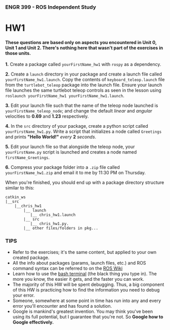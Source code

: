 ### ENGR 399 - ROS Independent Study

# HW1  

#### These questions are based only on aspects you encountered in Unit 0, Unit 1 and Unit 2. There's nothing here that wasn't part of the exercises in those units. 

**1.** Create a package called `yourFirstName_hw1` with `rospy` as a dependency.

**2.** Create a `launch` directory in your package and create a launch file called `yourFirstName_hw1.launch`.  Copy the contents of `keyboard_teleop.launch` file from the `turtlebot_teleop`  package into the launch file. Ensure your launch file launches the same turtlebot teleop controls as seen in the lesson using `roslaunch yourFirstName_hw1 yourFirstName_hw1.launch`.

**3.** Edit your launch file such that the name of the teleop node launched is `yourFirstName_teleop_node`; and change the default *linear* and *angular* velocities to **0.69** and **1.23** respectively.

**4.** In the `src` directory of your package, create a python script called `yourFirstName_hw1.py`. Write a script that initializes a node called `Greetings` and prints **"Hello World!"** *every* **2** *seconds*.

**5.** Edit your launch file so that alongside the teleop node, your `yourFirstName.py` script is launched and creates a node named `firstName_Greetings`.

**6.** Compress your package folder into a `.zip` file called `yourFirstName_hw1.zip` and email it to me by 11:30 PM on Thursday.


When you're finished, you should end up with a package directory structure similar to this:
```
catkin_ws
|__src
    |__chris_hw1
        |__ launch
           |__ chris_hw1.launch
        |__ src
           |__ chris_hw1.py.
        |__ other files/folders in pkg...
```

### TIPS
* Refer to the exercises; it's the same content, but applied to your own created package.
* All the info about packages (params, launch files, etc.) and ROS command syntax can be referred to on the [
ROS Wiki](http://wiki.ros.org/ROS/Tutorials)  
* Learn how to use the [bash terminal](https://www.youtube.com/watch?v=oxuRxtrO2Ag) (the black thing you type in). The more you know, the easier it gets, and the faster you can work.
* The majority of this HW will be spent debugging. Thus, a big component of this HW is practicing how to find the information you need to debug your error.
* Someone, somewhere at some point in time has run into any and every error you'll encounter and has found a solution. 
* Google is mankind's greatest invention. You may think you've been using its full potential, but I guarantee that you're not. So **Google how to Google effectively.**
